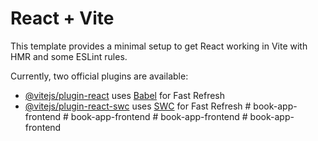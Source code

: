 # React + Vite

This template provides a minimal setup to get React working in Vite with HMR and some ESLint rules.

Currently, two official plugins are available:

- [@vitejs/plugin-react](https://github.com/vitejs/vite-plugin-react/blob/main/packages/plugin-react/README.md) uses [Babel](https://babeljs.io/) for Fast Refresh
- [@vitejs/plugin-react-swc](https://github.com/vitejs/vite-plugin-react-swc) uses [SWC](https://swc.rs/) for Fast Refresh
#   b o o k - a p p - f r o n t e n d  
 #   b o o k - a p p - f r o n t e n d  
 #   b o o k - a p p - f r o n t e n d  
 #   b o o k - a p p - f r o n t e n d  
 
